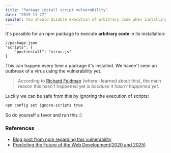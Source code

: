 ```yaml
---
title: "Package install script vulnerability"
date: "2019-11-27"
spoiler: You should disable execution of arbitrary code when installing npm packages.
---
```


It's possible for an npm package to execute **arbitrary code** in its installation:

```json{3}
//package.json
"scripts": {
    "postinstall": "virus.js"
}
```

This can happen every time a package it's installed. We haven't seen an outbreak of a virus using the vulnerability yet.

> According to [Richard Feldman](https://twitter.com/rtfeldman) (where I learned about this), the main reason this hasn't happened yet is _because it hasn't happened yet_.

Luckly we can be safe from this by ignoring the execution of scripts:

```bash
npm config set ignore-scripts true
```

So do yourself a favor and run this :)

### References

- [Blog post from npm regarding this vulnerability](https://blog.npmjs.org/post/141702881055/package-install-scripts-vulnerability)
- [Predicting the Future of the Web Development(2020 and 2025)](https://youtu.be/24tQRwIRP_w)
